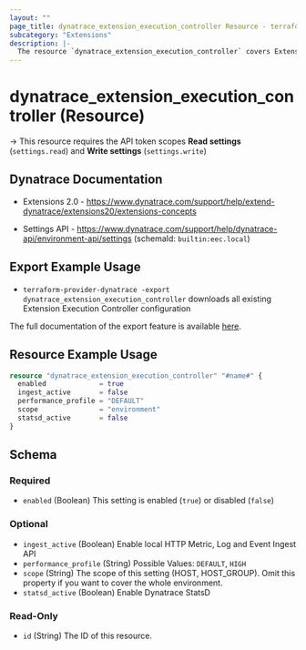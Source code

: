 ```yaml
---
layout: ""
page_title: dynatrace_extension_execution_controller Resource - terraform-provider-dynatrace"
subcategory: "Extensions"
description: |-
  The resource `dynatrace_extension_execution_controller` covers Extension Execution Controller configuration for OneAgent deployment
---
```


# dynatrace_extension_execution_controller (Resource)

-> This resource requires the API token scopes **Read settings** (`settings.read`) and **Write settings** (`settings.write`)

## Dynatrace Documentation

- Extensions 2.0 - https://www.dynatrace.com/support/help/extend-dynatrace/extensions20/extensions-concepts

- Settings API - https://www.dynatrace.com/support/help/dynatrace-api/environment-api/settings (schemaId: `builtin:eec.local`)

## Export Example Usage

- `terraform-provider-dynatrace -export dynatrace_extension_execution_controller` downloads all existing Extension Execution Controller configuration

The full documentation of the export feature is available [here](https://dt-url.net/h203qmc).

## Resource Example Usage

```terraform
resource "dynatrace_extension_execution_controller" "#name#" {
  enabled             = true
  ingest_active       = false
  performance_profile = "DEFAULT"
  scope               = "environment"
  statsd_active       = false
}
```

<!-- schema generated by tfplugindocs -->
## Schema

### Required

- `enabled` (Boolean) This setting is enabled (`true`) or disabled (`false`)

### Optional

- `ingest_active` (Boolean) Enable local HTTP Metric, Log and Event Ingest API
- `performance_profile` (String) Possible Values: `DEFAULT`, `HIGH`
- `scope` (String) The scope of this setting (HOST, HOST_GROUP). Omit this property if you want to cover the whole environment.
- `statsd_active` (Boolean) Enable Dynatrace StatsD

### Read-Only

- `id` (String) The ID of this resource.
 